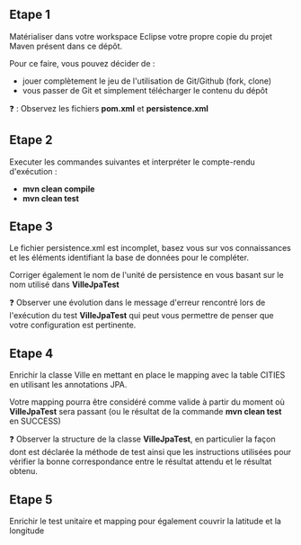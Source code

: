 ## Etape 1

Matérialiser dans votre workspace Eclipse votre propre copie du projet Maven présent dans ce dépôt.

Pour ce faire, vous pouvez décider de :

- jouer complètement le jeu de l'utilisation de Git/Github (fork, clone)
- vous passer de Git et simplement télécharger le contenu du dépôt

:question: : Observez les fichiers **pom.xml** et **persistence.xml**

## Etape 2

Executer les commandes suivantes et interpréter le compte-rendu d'exécution : 

- **mvn clean compile**
- **mvn clean test**

## Etape 3

Le fichier persistence.xml est incomplet, basez vous sur vos connaissances et les éléments identifiant la base de données pour le compléter.

Corriger également le nom de l'unité de persistence en vous basant sur le nom utilisé dans **VilleJpaTest**

:question: Observer une évolution dans le message d'erreur rencontré lors de l'exécution du test **VilleJpaTest** qui peut vous permettre de penser que votre configuration est pertinente.

## Etape 4

Enrichir la classe Ville en mettant en place le mapping avec la table CITIES en utilisant les annotations JPA.

Votre mapping pourra être considéré comme valide à partir du moment où **VilleJpaTest** sera passant (ou le résultat de la commande **mvn clean test** en SUCCESS)

:question: Observer la structure de la classe **VilleJpaTest**, en particulier la façon dont est déclarée la méthode de test ainsi que les instructions utilisées pour vérifier la bonne correspondance entre le résultat attendu et le résultat obtenu.

## Etape 5

Enrichir le test unitaire et mapping pour également couvrir la latitude et la longitude
